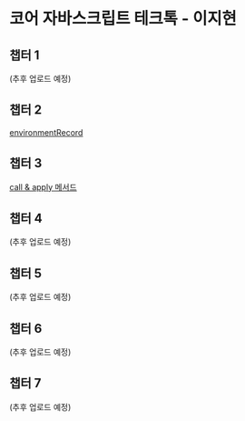 # 코어 자바스크립트 테크톡 - 이지현

## 챕터 1
(추후 업로드 예정)

## 챕터 2
[environmentRecord](https://github.com/CitrusSoda/codeit14_techtalk/tree/main/%EC%9D%B4%EC%A7%80%ED%98%84/chapter%202)

## 챕터 3
[call & apply 메서드](https://github.com/CitrusSoda/codeit14_techtalk/tree/main/%EC%9D%B4%EC%A7%80%ED%98%84/chapter%203)

## 챕터 4
(추후 업로드 예정)

## 챕터 5
(추후 업로드 예정)

## 챕터 6
(추후 업로드 예정)

## 챕터 7
(추후 업로드 예정)
